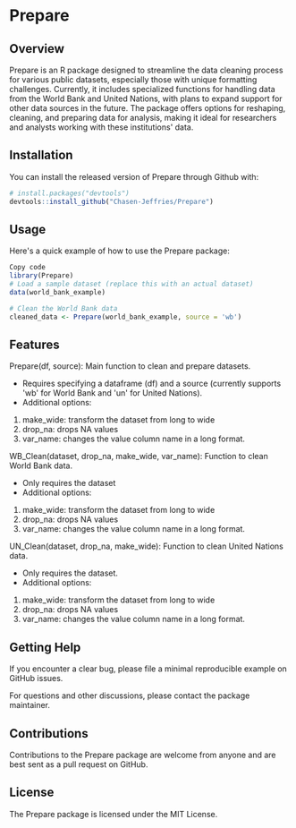 # Prepare

## Overview

Prepare is an R package designed to streamline the data cleaning process for various public datasets, especially those with unique formatting challenges. Currently, it includes specialized functions for handling data from the World Bank and United Nations, with plans to expand support for other data sources in the future. The package offers options for reshaping, cleaning, and preparing data for analysis, making it ideal for researchers and analysts working with these institutions' data.

## Installation

You can install the released version of Prepare through Github with:

```r
# install.packages("devtools")
devtools::install_github("Chasen-Jeffries/Prepare")
```

## Usage
Here's a quick example of how to use the Prepare package:

```r
Copy code
library(Prepare)
# Load a sample dataset (replace this with an actual dataset)
data(world_bank_example)

# Clean the World Bank data
cleaned_data <- Prepare(world_bank_example, source = 'wb')
```

## Features
Prepare(df, source): Main function to clean and prepare datasets. 
- Requires specifying a dataframe (df) and a source (currently supports 'wb' for World Bank and 'un' for United Nations).
- Additional options:
1. make_wide: transform the dataset from long to wide
2. drop_na: drops NA values  
3. var_name: changes the value column name in a long format. 

WB_Clean(dataset, drop_na, make_wide, var_name): Function to clean World Bank data. 
- Only requires the dataset 
- Additional options:
1. make_wide: transform the dataset from long to wide
2. drop_na: drops NA values  
3. var_name: changes the value column name in a long format. 

UN_Clean(dataset, drop_na, make_wide): Function to clean United Nations data. 
- Only requires the dataset.
- Additional options:
1. make_wide: transform the dataset from long to wide
2. drop_na: drops NA values  
3. var_name: changes the value column name in a long format. 

## Getting Help
If you encounter a clear bug, please file a minimal reproducible example on GitHub issues.

For questions and other discussions, please contact the package maintainer.

## Contributions
Contributions to the Prepare package are welcome from anyone and are best sent as a pull request on GitHub.

## License
The Prepare package is licensed under the MIT License.
